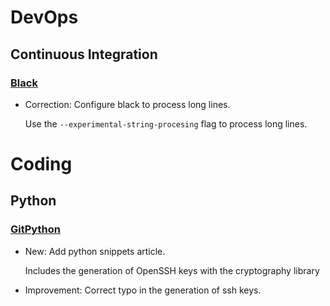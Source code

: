 # DevOps

## Continuous Integration

### [Black](black.md)

* Correction: Configure black to process long lines.

    Use the `--experimental-string-procesing` flag to process long lines.

# Coding

## Python

### [GitPython](python.md)

* New: Add python snippets article.

    Includes the generation of OpenSSH keys with the cryptography library

* Improvement: Correct typo in the generation of ssh keys.